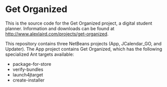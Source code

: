 Get Organized
=============

This is the source code for the Get Organized project, a digital student planner. Information and downloads can be found at http://www.alexlaird.com/projects/get-organized.

This repository contains three NetBeans projects (App, JCalendar_GO, and Updater). The App project contains Get Organized, which has the following specialized Ant targets available:
* package-for-store
* verify-bundles
* launch4jtarget
* create-installer

